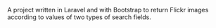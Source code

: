 A project written in Laravel and with Bootstrap to return Flickr images according to values of two types of search fields.
